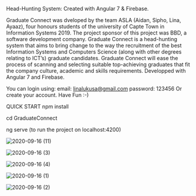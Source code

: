  Head-Hunting System: Created with Angular 7 & Firebase.

Graduate Connect was dveloped by the team ASLA (Aidan, Sipho, Lina, Ayaaz), four honours students of the university of Capte Town in Information Systems 2019. The project sponsor of this project was BBD, a software development company. Graduate Connect is a head-hunting system that aims to bring change to the way the recruitment of the best Information Systems and Computers Science (along with other degrees relating to ICT’s) graduate candidates. Graduate Connect will ease the process of scanning and selecting suitable top-achieving graduates that fit the company culture, academic and skills requirements. Developped with Angular 7 and Firebase.

You can login using: email: linalukusa@gmail.com password: 123456
Or create your account. Have Fun :-)

QUICK START npm install

cd GraduateConnect

ng serve (to run the project on localhost:4200)

![2020-09-16 (11)](https://user-images.githubusercontent.com/48994734/93282811-84693600-f7cf-11ea-9719-d8a163290321.png)

![2020-09-16 (3)](https://user-images.githubusercontent.com/48994734/93282831-8c28da80-f7cf-11ea-9f7d-183da7d03042.png)

![2020-09-16 (4)](https://user-images.githubusercontent.com/48994734/93282885-a95da900-f7cf-11ea-83b4-60f40f296c09.png)

![2020-09-16 (1)](https://user-images.githubusercontent.com/48994734/93282916-b9758880-f7cf-11ea-83d2-2f84e8f57e8c.png)

![2020-09-16 (2)](https://user-images.githubusercontent.com/48994734/93282894-afec2080-f7cf-11ea-99b9-56cf4b80f43f.png)

